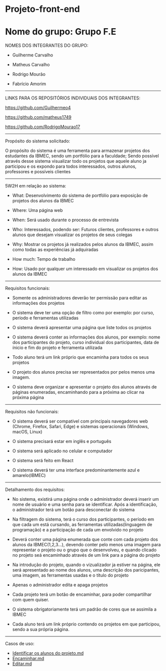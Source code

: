 # Projeto-front-end
# Nome do grupo: Grupo F.E
NOMES DOS INTEGRANTES DO GRUPO:

- Guilherme Carvalho

- Matheus Carvalho

- Rodrigo Mourão

- Fabrício Amorim
  
------------------------------------------------------------------------------------------------------------------------------------------
LINKS PARA OS REPOSITÓRIOS INDIVIDUAIS DOS INTEGRANTES:

https://github.com/Guilhermeo4

https://github.com/matheus1749

https://github.com/RodrigoMourao17

------------------------------------------------------------------------------------------------------------------------------------------
Propósito do sistema solicitado:

O propósito do sistema é uma ferramenta para armazenar projetos dos estudantes da IBMEC, sendo um portfólio para a faculdade; Sendo possível através desse sistema visualizar todo os projetos que aquele aluno ja participou e os expondo para todos interessados, outros alunos, professores e possíveis clientes

------------------------------------------------------------------------------------------------------------------------------------------
5W2H em relação ao sistema:

- What: Desenvolvimento do sistema de portfólio para exposição de projetos dos alunos da IBMEC

- Where: Uma página web

- When: Será usado durante o processo de entrevista

- Who: Interessados, podendo ser: Futuros clientes, professores e outros alunos que desejam visualizar os projetos de seus colegas

- Why: Mostrar os projetos já realizados pelos alunos da IBMEC, assim como todas as experiências já adquiradas

- How much: Tempo de trabalho

- How: Usado por qualquer um interessado em visualizar os projetos dos alunos da IBMEC
------------------------------------------------------------------------------------------------------------------------------------------
Requisitos funcionais:
    
- Somente os administradores deverão ter permissão para editar as informações dos projetos
    
- O sistema deve ter uma opção de filtro como por exemplo: por curso, período e ferramentas utilizadas

- O sistema deverá apresentar uma página que liste todos os projetos

- O sistema deverá conter as informações dos alunos, por exemplo: nome dos participantes do projeto, curso individual dos participantes, data de ínicio e fim do projeto e ferramenta utilizada

- Todo aluno terá um link próprio que encaminha para todos os seus projetos

- O projeto dos alunos precisa ser representados por pelos menos uma imagem.

- O sistema deve organizar e apresentar o projeto dos alunos através de páginas enumeradas, encaminhando para a próxima ao clicar na próxima página

-----------------------------------------------------------------------------------------------------------------------------------------------------
Requisitos não funcionais:
- O sistema deverá ser compatível com principais navegadores web (Chrome, Firefox, Safari, Edge) e sistemas operacionais (Windows, macOS, Linux)

- O sistema precisará estar em inglês e português
  
- O sistema será aplicado no celular e computador
  
- O sistema será feito em React
  
- O sistema deverá ter uma interface predominantemente azul e amarelo(IBMEC)

-----------------------------------------------------------------------------------------------------------------------------------------------------
Detalhamento dos requisitos:

- No sistema, existirá uma página onde o administrador deverá inserir um nome de usuário e uma senha para se identificar. Após a identificação, o administrador terá um botão para desconectar do sistema

- Na filtragem do sistema, terá o curso dos participantes, o período em que cada um está cursando, as ferramentas utilizadas(linguagem de programação) e a participação de cada um envolvido no projeto

- Deverá conter uma página enumerada que conte com cada projeto dos alunos da IBMEC(1,2,3...), devendo conter pelo menos uma imagem para representar o projeto ou o grupo que o desenvolveu, e quando clicado no projeto seá encaminhado através de um link para a página do projeto

- Na introdução do projeto, quando o vizualizador ja estiver na página, ele será apresentado ao nome dos alunos, uma descrição dos paricipantes, uma imagem, as ferramentas usadas e o título do projeto

- Apenas o administrador edita e apaga projetos

- Cada projeto terá um botão de encaminhar, para poder compartilhar com quem quiser.

- O sistema obrigatoriamente terá um padrão de cores que se assimila a IBMEC

- Cada aluno terá um link próprio contendo os projetos em que participou, sendo a sua própria página.
-----------------------------------------------------------------------------------------------------------------------------------------------------
Casos de uso:

- [Identificar os alunos do projeto.md](https://github.com/Guilhermeo4/Projeto-front-end/blob/main/Encaminhar.md)
- [Encaminhar.md](https://github.com/Guilhermeo4/Projeto-front-end/blob/main/Encaminhar.md)
- [Editar.md](https://github.com/Guilhermeo4/Projeto-front-end/blob/main/Editar.md)




